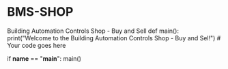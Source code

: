 # BMS-SHOP
Building Automation Controls Shop - Buy and Sell
def main():
    print("Welcome to the Building Automation Controls Shop - Buy and Sel!")
    # Your code goes here

if __name__ == "__main__":
    main()
